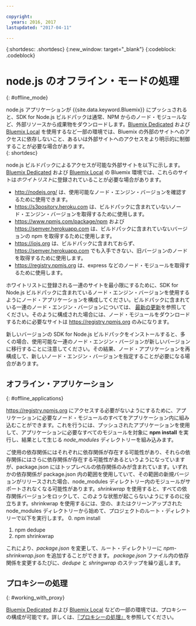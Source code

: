 ```yaml
---

copyright:
  years: 2016, 2017
lastupdated: "2017-04-11"

---
```


{:shortdesc: .shortdesc}
{:new_window: target="_blank"}
{:codeblock: .codeblock}


# node.js のオフライン・モードの処理
{: #offline_mode}

node.js アプリケーションが {{site.data.keyword.Bluemix}} にプッシュされると、SDK for Node.js ビルドパックは通常、NPM からのノード・モジュールなど、外部リソースから成果物をダウンロードします。[Bluemix Dedicated](/docs/dedicated/index.html#dedicated) および [Bluemix Local](/docs/local/index.html#local) を使用するなど一部の環境では、Bluemix の外部のサイトへのアクセスに依存しないこと、あるいは外部サイトへのアクセスをより明示的に制御することが必要な場合があります。  
{: shortdesc}

node.js ビルドパックによるアクセスが可能な外部サイトを以下に示します。[Bluemix Dedicated](/docs/dedicated/index.html#dedicated) および [Bluemix Local](/docs/local/index.html#local) の Bluemix 環境では、これらのサイトは*ホワイトリスト*に登録されていることが必要な場合があります。

* http://nodejs.org/ は、使用可能なノード・エンジン・バージョンを確認するために使用できます。
* https://s3pository.heroku.com は、ビルドパックに含まれていないノード・エンジン・バージョンを取得するために使用します。
*  https://www.npmjs.com/package/npm および https://semver.herokuapp.com は、ビルドパックに含まれていないバージョンの npm を取得するために使用します。
* https://iojs.org は、ビルドパックに含まれておらず、https://semver.herokuapp.com でも入手できない、旧バージョンのノードを取得するために使用します。
* https://registry.npmjs.org は、express などのノード・モジュールを取得するために使用します。

ホワイトリストに登録される一連のサイトを最小限にするために、SDK for Node.js ビルドパックに含まれているノード・エンジン・バージョンを使用するようにノード・アプリケーションを構成してください。ビルドパックに含まれている一連のノード・エンジン・バージョンについては、 [最新の更新](./updates.html)を参照してください。そのように構成された場合には、ノード・モジュールをダウンロードするために必要なサイトは https://registry.npmjs.org のみになります。

新しいバージョンの SDK for Node.js ビルドパックをインストールすると、多くの場合、使用可能な一連のノード・エンジン・バージョンが新しいバージョンに移行することに注意してください。その結果、ノード・アプリケーションを再構成して、新しいノード・エンジン・バージョンを指定することが必要になる場合があります。


## オフライン・アプリケーション
{: #offline_applications}

https://registry.npmjs.org にアクセスする必要がないようにするために、アプリケーションに必要なノード・モジュールのすべてをアプリケーション内に組み込むことができます。これを行うには、プッシュされたアプリケーションを使用して、アプリケーションに必要なすべてのモジュールを対象に **npm install** を実行し、結果として生じる *node_modules* ディレクトリーを組み込みます。

ご使用の依存関係にはそれぞれに依存関係が存在する可能性があり、それらの依存関係にはさらに依存関係が存在する可能性があるというようになっていますが、package.json にはトップレベルの依存関係のみが含まれています。いずれかの依存関係が package.json 内の範囲を使用していて、その範囲の新規バージョンがリリースされた場合、node_modules ディレクトリー内のモジュールがサポートされなくなる可能性があります。*shrinkwrap* を使用すると、すべての依存関係バージョンをロックして、このような状態が起こらないようにするのに役立ちます。shrinkwrap を使用するには、空の、またはクリーンアップされた node_modules ディレクトリーから始めて、プロジェクトのルート・ディレクトリーで以下を実行します。
0. npm install
1. npm dedupe
2. npm shrinkwrap

これにより、*package.json* を変更して、ルート・ディレクトリーに *npm-shrinkwrap.json* を追加することができます。
*package.json* ファイル内の依存関係を変更するたびに、*dedupe* と *shringwrap* のステップを繰り返します。

## プロキシーの処理
{: #working_with_proxy}

[Bluemix Dedicated](/docs/dedicated/index.html#dedicated) および [Bluemix Local](/docs/local/index.html#local) などの一部の環境では、プロキシーの構成が可能です。詳しくは、[『プロキシーの処理』](/docs/manageapps/workingWithProxy.html)を参照してください。
